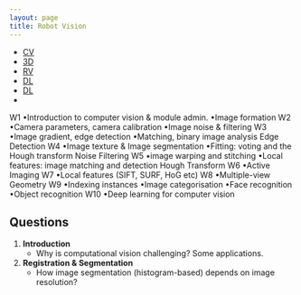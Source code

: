 ```yaml
---
layout: page
title: Robot Vision
---
```


- [CV](CV.md)
- [3D](3D.md)
- [RV](RV.md)
- [DL](DL.md)
- [DL](DL.md)
-

W1
•Introduction to computer vision & module admin. •Image formation
W2
•Camera parameters, camera calibration •Image noise & filtering
W3
•Image gradient, edge detection •Matching, binary image analysis
Edge Detection
W4
•Image texture & Image segmentation •Fitting: voting and the Hough transform
Noise Filtering
W5
•image warping and stitching
•Local features: image matching and detection
Hough Transform
W6
•Active Imaging
W7
•Local features (SIFT, SURF, HoG etc)
W8
•Multiple-view Geometry
W9
•Indexing instances •Image categorisation •Face recognition •Object recognition
W10
•Deep learning for computer vision
## Questions
1. **Introduction**
    * Why is computational vision challenging? Some applications.
5. **Registration & Segmentation**
   * How image segmentation (histogram-based) depends on image resolution?